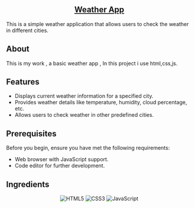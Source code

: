 
  <a href="https://basicweather-app.netlify.app" target="_blank"><h2 align="center">Weather App</h2></a>


This is a simple weather application that allows users to check the weather in different cities.

## About
This is my work , a basic weather app ,
In this project i use html,css,js.

## Features

- Displays current weather information for a specified city.
- Provides weather details like temperature, humidity, cloud percentage, etc.
- Allows users to check weather in other predefined cities.

## Prerequisites

Before you begin, ensure you have met the following requirements:

- Web browser with JavaScript support.
- Code editor for further development.


## Ingredients
<p align=center>
    <img alt="HTML5" src="https://img.shields.io/badge/html5-%23E34F26.svg?&style=for-the-badge&logo=html5&logoColor=white" />
    <img alt="CSS3" src="https://img.shields.io/badge/css3-%231572B6.svg?&style=for-the-badge&logo=css3&logoColor=white" />
    <img alt="JavaScript" src="https://img.shields.io/badge/javascript-%23323330.svg?&style=for-the-badge&logo=javascript&logoColor=%23F7DF1E" />
    <!-- <img alt="Netlify" src="https://img.shields.io/badge/netlify-%23000000.svg?style=for-the-badge&logo=netlify&logoColor=#00C7B7" /> -->
</p>

